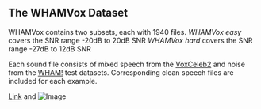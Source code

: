 ## The WHAMVox Dataset

WHAMVox contains two subsets, each with 1940 files. 
_WHAMVox easy_ covers the SNR range -20dB to 20dB SNR
_WHAMVox hard_ covers the SNR range -27dB to 12dB SNR

Each sound file consists of mixed speech from the [VoxCeleb2](https://www.robots.ox.ac.uk/~vgg/data/voxceleb/vox2.html) and noise from the [WHAM!](https://wham.whisper.ai/) test datasets. Corresponding clean speech files are included for each example.

[Link](url) and ![Image](src)
